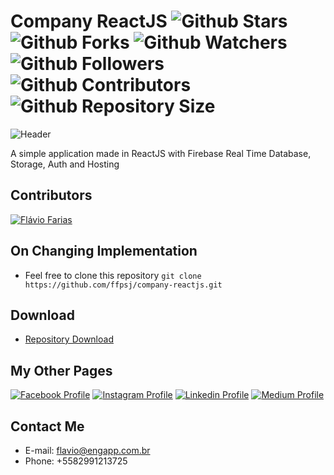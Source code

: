 # Company ReactJS ![Github Stars](https://img.shields.io/github/stars/ffpsj/company-reactjs.svg?label=Stars) ![Github Forks](https://img.shields.io/github/forks/ffpsj/company-reactjs.svg?label=Forks) ![Github Watchers](https://img.shields.io/github/watchers/ffpsj/company-reactjs.svg?label=Watchers) ![Github Followers](https://img.shields.io/github/followers/ffpsj.svg?label=Followers) ![Github Contributors](https://img.shields.io/github/contributors/ffpsj/company-reactjs.svg?label=Contributors) ![Github Repository Size](https://img.shields.io/github/repo-size/ffpsj/company-reactjs.svg?label=Size)

![Header](https://i.imgur.com/s19jIfT.png)

A simple application made in ReactJS with Firebase Real Time Database, Storage, Auth and Hosting

## Contributors
<a href="https://github.com/ffpsj"><img src="https://i.imgur.com/TlK8zDB.png" title="Flávio Farias"></a>

## On Changing Implementation
+ Feel free to clone this repository `git clone https://github.com/ffpsj/company-reactjs.git`

## Download
+ [Repository Download](https://github.com/ffpsj/company-reactjs/archive/master.zip)

## My Other Pages
<a href="https://www.facebook.com/flaviofariasjr"><img src="https://i.imgur.com/bHRTPvs.png" title="Facebook Profile"></a> <a href="https://www.instagram.com/flavioaq2"><img src="https://i.imgur.com/VrYSoc0.png" title="Instagram Profile"></a> <a href="https://www.linkedin.com/in/ffpsj"><img src="https://i.imgur.com/ERL5FFt.png" title="Linkedin Profile"></a> <a href="https://www.medium.com/@ffpsj"><img src="https://i.imgur.com/UPR0HtK.png" title="Medium Profile"></a>

## Contact Me
+ E-mail: flavio@engapp.com.br
+ Phone: +5582991213725